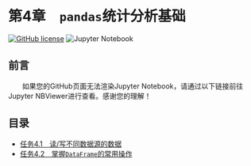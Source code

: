 # 第4章　`pandas`统计分析基础

[![GitHub license](https://img.shields.io/github/license/Dragon1573/Revision-3A?label=License)](https://github.com/Dragon1573/Revision-3A/blob/master/LICENSE)
![Jupyter Notebook](https://img.shields.io/badge/Jupyter%20Notebook-Support-informational?logo=jupyter&style=flat)

## 前言

&emsp;&emsp;如果您的GitHub页面无法渲染Jupyter Notebook，请通过以下链接前往Jupyter NBViewer进行查看。感谢您的理解！

## 目录

- [任务4.1　读/写不同数据源的数据](https://nbviewer.jupyter.org/github/Dragon1573/Revision-3A/blob/master/Data_Analysis/Chapter4/Chapter4-1.ipynb)
- [任务4.2　掌握`DataFrame`的常用操作](https://nbviewer.jupyter.org/github/Dragon1573/Revision-3A/blob/master/Data_Analysis/Chapter4/Chapter4-2.ipynb)
